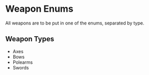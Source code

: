 # Weapon Enums

All weapons are to be put in one of the enums, separated by type.

## Weapon Types

- Axes
- Bows
- Polearms
- Swords